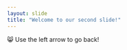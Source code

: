 ```yaml
---
layout: slide
title: "Welcome to our second slide!"
---
```

:smile_cat:
Use the left arrow to go back!